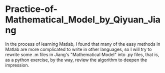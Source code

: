 # Practice-of-Mathematical_Model_by_Qiyuan_Jiang
 In the process of learning Matlab, I found that many of the easy methods in Matlab are more complicated to write in other languages, so I will try to rewrite some .m files in Jiang's "Mathematical Model" into .py files, that is, as a python exercise, by the way, review the algorithm to deepen the impression.
